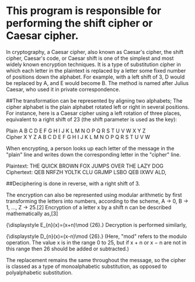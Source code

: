 # This program is responsible for performing the shift cipher or Caesar cipher.
In cryptography, a Caesar cipher, also known as Caesar's cipher, the shift cipher, Caesar's code, 
or Caesar shift is one of the simplest and most widely known encryption techniques. 
It is a type of substitution cipher in which each letter in the plaintext is replaced by a letter some fixed number of positions down the alphabet.
For example, with a left shift of 3, D would be replaced by A, and E would become B.
The method is named after Julius Caesar, who used it in private correspondence.

##The transformation can be represented by aligning two alphabets; 
The cipher alphabet is the plain alphabet rotated left or right in several positions.
For instance, here is a Caesar cipher using a left rotation of three places, equivalent to a right 
shift of 23 (the shift parameter is used as the key):

Plain 	A	B	C	D	E	F	G	H	I	J	K	L	M	N	O	P	Q	R	S	T	U	V	W	X	Y	Z<br>
Cipher	X	Y	Z	A	B	C	D	E	F	G	H	I	J	K	L	M	N	O	P	Q	R	S	T	U	V	W<br>

When encrypting, a person looks up each letter of the message in the "plain" line
and writes down the corresponding letter in the "cipher" line.

Plaintext:  THE QUICK BROWN FOX JUMPS OVER THE LAZY DOG<br>
Ciphertext: QEB NRFZH YOLTK CLU GRJMP LSBO QEB IXWV ALD,<br>

##Deciphering is done in reverse, with a right shift of 3.

The encryption can also be represented using modular arithmetic by first transforming the letters into numbers, according to the scheme, A → 0, B → 1, ..., Z → 25.[2] Encryption of a letter x by a shift n can be described mathematically as,[3]

{\displaystyle E_{n}(x)=(x+n)\mod {26}.}
Decryption is performed similarly,


{\displaystyle D_{n}(x)=(x-n)\mod {26}.}
(Here, "mod" refers to the modulo operation. The value x is in the range 0 to 25, but if x + n or x − n are not in this range then 26 should be added or subtracted.)

The replacement remains the same throughout the message, so the cipher is classed as a type of monoalphabetic substitution, as opposed to polyalphabetic substitution.

